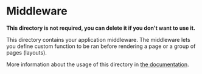 # Middleware

**This directory is not required, you can delete it if you don't want to use it.**

This directory contains your application middleware.
The middleware lets you define custom function to be ran before rendering a page or a group of pages (layouts).

More information about the usage of this directory in [the documentation](https://windup.app/frameworks/vue-3/directory-structure.html#middleware).
